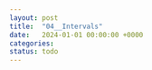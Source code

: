```yaml
---
layout: post
title:  "04__Intervals"
date:   2024-01-01 00:00:00 +0000
categories: 
status: todo
---
```


